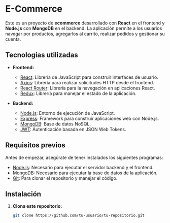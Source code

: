 # E-Commerce

Este es un proyecto de **ecommerce** desarrollado con **React** en el frontend y **Node.js** con **MongoDB** en el backend. La aplicación permite a los usuarios navegar por productos, agregarlos al carrito, realizar pedidos y gestionar su cuenta.

## Tecnologías utilizadas

- **Frontend:**
  - [React](https://reactjs.org/): Librería de JavaScript para construir interfaces de usuario.
  - [Axios](https://axios-http.com/): Librería para realizar solicitudes HTTP desde el frontend.
  - [React Router](https://reactrouter.com/): Librería para la navegación en aplicaciones React.
  - [Redux](https://redux.js.org/): Librería para manejar el estado de la aplicación.
  
- **Backend:**
  - [Node.js](https://nodejs.org/): Entorno de ejecución de JavaScript.
  - [Express](https://expressjs.com/): Framework para construir aplicaciones web con Node.js.
  - [MongoDB](https://www.mongodb.com/): Base de datos NoSQL.
  - [JWT](https://jwt.io/): Autenticación basada en JSON Web Tokens.

## Requisitos previos

Antes de empezar, asegúrate de tener instalados los siguientes programas:

- [Node.js](https://nodejs.org/): Necesario para ejecutar el servidor backend y el frontend.
- [MongoDB](https://www.mongodb.com/try/download/community): Necesario para ejecutar la base de datos de la aplicación.
- [Git](https://git-scm.com/): Para clonar el repositorio y manejar el código.

## Instalación

1. **Clona este repositorio:**

   ```bash
   git clone https://github.com/tu-usuario/tu-repositorio.git